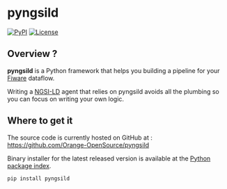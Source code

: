 # pyngsild

[![PyPI](https://img.shields.io/pypi/v/pyngsild.svg)](https://pypi.org/project/pyngsild/)
[![License](https://img.shields.io/badge/License-Apache%202.0-blue.svg)](https://opensource.org/licenses/Apache-2.0)

## Overview ?

**pyngsild** is a Python framework that helps you building a pipeline for your [Fiware](https://www.fiware.org) dataflow.<br>

Writing a [NGSI-LD](https://fiware.github.io/specifications/ngsiv2/stable) agent that relies on pyngsild avoids all the plumbing so you can focus on writing your own logic.

## Where to get it
The source code is currently hosted on GitHub at :
https://github.com/Orange-OpenSource/pyngsild

Binary installer for the latest released version is available at the [Python
package index](https://pypi.org/project/pyngsild).

```sh
pip install pyngsild
```
